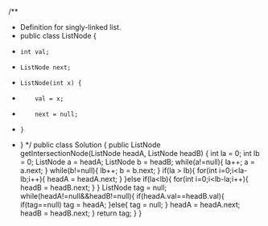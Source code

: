 /**
 * Definition for singly-linked list.
 * public class ListNode {
 *     int val;
 *     ListNode next;
 *     ListNode(int x) {
 *         val = x;
 *         next = null;
 *     }
 * }
 */
public class Solution {
    public ListNode getIntersectionNode(ListNode headA, ListNode headB) {
        int la = 0;
        int lb = 0;
        ListNode a = headA;
        ListNode b = headB;
        while(a!=null){
            la++;
            a = a.next;
        }
        while(b!=null){
            lb++;
            b = b.next;
        }
        if(la > lb){
            for(int i=0;i<la-lb;i++){
                headA = headA.next;
            }
        }else if(la<lb){
            for(int i=0;i<lb-la;i++){
                headB = headB.next;
            }
        }
        ListNode tag = null;
        while(headA!=null&&headB!=null){
            if(headA.val==headB.val){
                if(tag==null) tag = headA;
            }else{
                tag = null;
            }
            headA = headA.next;
            headB = headB.next;
        }
        return tag;
    }
}



